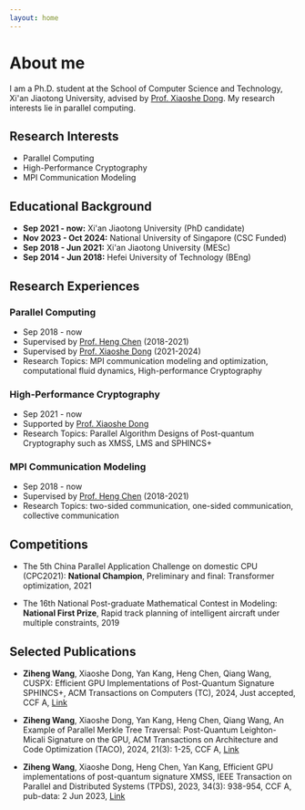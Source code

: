```yaml
---
layout: home
---
```


# About me

I am a Ph.D. student at the School of Computer Science and Technology, Xi'an Jiaotong University, advised by [Prof. Xiaoshe Dong](https://gr.xjtu.edu.cn/en/web/xsdong/home). 
My research interests lie in parallel computing. 


## Research Interests

- Parallel Computing
- High-Performance Cryptography
- MPI Communication Modeling


## Educational Background

- **Sep 2021 - now:** Xi'an Jiaotong University (PhD candidate)
- **Nov 2023 - Oct 2024:** National University of Singapore (CSC Funded)
- **Sep 2018 - Jun 2021:** Xi'an Jiaotong University (MESc)
- **Sep 2014 - Jun 2018:** Hefei University of Technology (BEng)

## Research Experiences
### Parallel Computing
- Sep 2018 - now
- Supervised by [Prof. Heng Chen](https://gr.xjtu.edu.cn/web/hengchen) (2018-2021)
- Supervised by [Prof. Xiaoshe Dong](https://gr.xjtu.edu.cn/en/web/xsdong/home) (2021-2024)
- Research Topics: MPI communication modeling and optimization, computational fluid dynamics, High-performance Cryptography<br>

### High-Performance Cryptography
- Sep 2021 - now
- Supported by [Prof. Xiaoshe Dong](https://gr.xjtu.edu.cn/en/web/xsdong/home)
- Research Topics: Parallel Algorithm Designs of Post-quantum Cryptography such as XMSS, LMS and SPHINCS+<br>

### MPI Communication Modeling
- Sep 2018 - now
- Supervised by [Prof. Heng Chen](https://gr.xjtu.edu.cn/web/hengchen) (2018-2021)
- Research Topics: two-sided communication, one-sided communication, collective communication<br>

## Competitions

- The 5th China Parallel Application Challenge on domestic CPU (CPC2021): **National Champion**, Preliminary and final: Transformer optimization, 2021

- The 16th National Post-graduate Mathematical Contest in Modeling: **National First Prize**, Rapid track planning of intelligent aircraft under multiple constraints, 2019

## Selected Publications
- **Ziheng Wang**, Xiaoshe Dong, Yan Kang, Heng Chen, Qiang Wang, CUSPX: Efficient GPU Implementations of Post-Quantum Signature SPHINCS+, ACM Transactions on Computers (TC), 2024, Just accepted, CCF A, [Link](https://doi.org/10.1109/TC.2024.3457736)

- **Ziheng Wang**, Xiaoshe Dong, Yan Kang, Heng Chen, Qiang Wang, An Example of Parallel Merkle Tree Traversal: Post-Quantum Leighton-Micali Signature on the GPU, ACM Transactions on Architecture and Code Optimization (TACO), 2024, 21(3): 1-25, CCF A, [Link](https://doi.org/10.1145/3659209)

- **Ziheng Wang**, Xiaoshe Dong, Heng Chen, Yan Kang, Efficient GPU implementations of post-quantum signature XMSS, IEEE Transaction on Parallel and Distributed Systems (TPDS), 2023, 34(3): 938-954, CCF A, pub-data: 2 Jun 2023, [Link](https://doi.org/10.1109/TPDS.2022.3233348)
<br>


